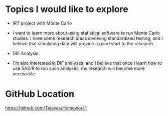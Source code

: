 # Topics I would like to explore

- IRT project with Monte Carlo
- I want to learn more about using statistical software to run Monte Carlo studies. I have some research ideas involving standardized testing, and I believe that simulating data will provide a good start to the research.

- DIF Analysis
- I'm also interested in DIF analyses, and I believe that once I learn how to use SAS/R to run such analyses, my research will become more accessible.

# GitHub Location
<https://github.com/Tejayes/Homework1>